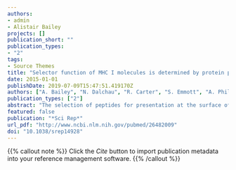 ```yaml
---
authors:
- admin
- Alistair Bailey
projects: []
publication_short: ""
publication_types:
- "2"
tags:
- Source Themes
title: "Selector function of MHC I molecules is determined by protein plasticity"
date: 2015-01-01
publishDate: 2019-07-09T15:47:51.419170Z
authors: ["A. Bailey", "N. Dalchau", "R. Carter", "S. Emmott", "A. Phillips", "J. M. Werner", "T. Elliott"]
publication_types: ["2"]
abstract: "The selection of peptides for presentation at the surface of most nucleated cells by major histocompatibility complex class I molecules (MHC I) is crucial to the immune response in vertebrates. However, the mechanisms of the rapid selection of high affinity peptides by MHC I from amongst thousands of mostly low affinity peptides are not well understood. We developed computational systems models encoding distinct mechanistic hypotheses for two molecules, HLA-B*44:02 (B*4402) and HLA-B*44:05 (B*4405), which differ by a single residue yet lie at opposite ends of the spectrum in their intrinsic ability to select high affinity peptides. We used in vivo biochemical data to infer that a conformational intermediate of MHC I is significant for peptide selection. We used molecular dynamics simulations to show that peptide selector function correlates with protein plasticity, and confirmed this experimentally by altering the plasticity of MHC I with a single point mutation, which altered in vivo selector function in a predictable way. Finally, we investigated the mechanisms by which the co-factor tapasin influences MHC I plasticity. We propose that tapasin modulates MHC I plasticity by dynamically coupling the peptide binding region and α3 domain of MHC I allosterically, resulting in enhanced peptide selector function."
featured: false
publication: "*Sci Rep*"
url_pdf: "http://www.ncbi.nlm.nih.gov/pubmed/26482009"
doi: "10.1038/srep14928"
---
```


{{% callout note %}}
Click the *Cite* button to import publication metadata into your reference management software.
{{% /callout %}}
